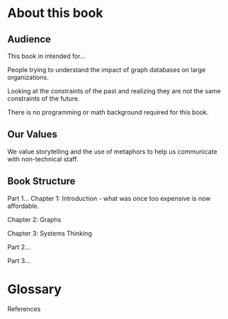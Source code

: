 # About this book

## Audience

This book in intended for...

People trying to understand the impact of graph databases on large organizations.

Looking at the constraints of the past and realizing they are not the same constraints of the future.

There is no programming or math background required for this book.

## Our Values

We value storytelling and the use of metaphors to help us communicate with non-technical staff.

## Book Structure

Part 1...
  Chapter 1: Introduction - what was once too expensive is now affordable.

  Chapter 2: Graphs
  
  Chapter 3: Systems Thinking

Part 2...

Part 3...

# Glossary


References
